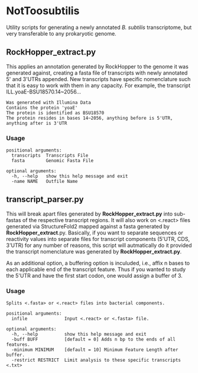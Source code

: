# NotToosubtilis
Utility scripts for generating a newly annotated _B. subtilis_ transcriptome, but very transferable to any prokaryotic genome.

## RockHopper_extract.py
This applies an annotation generated by RockHopper to the genome it was generated against, creating a fasta file of 
transcripts with newly annotated 5' and 3'UTRs appended. New transcripts have specific nomenclature such that it is easy to work 
with them in any capacity. For example, the transcript ILL.yoaE-BSU18570.14~2056...
   
    Was generated with Illumina Data
    Contains the protein 'yoaE'
    The protein is identified as BSU18570
    The protein resides in bases 14~2056, anything before is 5'UTR, anything after is 3'UTR

### Usage

```
positional arguments:
  transcripts  Transcripts File
  fasta        Genomic Fasta File

optional arguments:
  -h, --help   show this help message and exit
  -name NAME   Outfile Name
```

## transcript_parser.py
This will break apart files generated by **RockHopper_extract.py** into sub-fastas of the respective transcript regions. It will
also work on <.react> files generated via StructureFold2 mapped against a fasta generated by **RockHopper_extract**.py. Basically, 
if you want to separate sequences or reactivity values into separate files for transcript components (5'UTR, CDS, 3'UTR) for any number
of reasons, this script will autmatically do it provided the transcript nomenclature was generated by **RockHopper_extract.py**.

As an additional option, a buffering option is inculuded, i.e., affix n bases to each applicable end of the transcript feature. Thus if you wanted
to study the 5'UTR and have the first start codon, one would assign a buffer of 3. 

### Usage

```
Splits <.fasta> or <.react> files into bacterial components.

positional arguments:
  infile              Input <.react> or <.fasta> file.

optional arguments:
  -h, --help          show this help message and exit
  -buff BUFF          [default = 0] Adds n bp to the ends of all features.
  -minimum MINIMUM    [default = 10] Minimum Feature Length after buffer.
  -restrict RESTRICT  Limit analysis to these specific transcripts <.txt>

```
